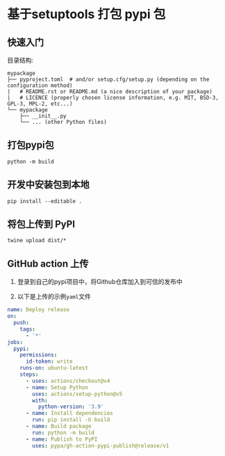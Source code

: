 # 基于setuptools 打包 pypi 包

## 快速入门

目录结构:

```shell
mypackage
├── pyproject.toml  # and/or setup.cfg/setup.py (depending on the configuration method)
|   # README.rst or README.md (a nice description of your package)
|   # LICENCE (properly chosen license information, e.g. MIT, BSD-3, GPL-3, MPL-2, etc...)
└── mypackage
    ├── __init__.py
    └── ... (other Python files)
```

## 打包pypi包

```shell
python -m build
```

## 开发中安装包到本地

```shell
pip install --editable .
```

## 将包上传到 PyPI

```
twine upload dist/*
```

## GitHub action 上传

1. 登录到自己的pypi项目中，将Github仓库加入到可信的发布中

2. 以下是上传的示例`yaml`文件

```yaml
name: Deploy release
on:
  push:
    tags:
      - '*'
jobs:
  pypi:
    permissions:
      id-token: write
    runs-on: ubuntu-latest
    steps:
      - uses: actions/checkout@v4
      - name: Setup Python
        uses: actions/setup-python@v5
        with:
          python-version: '3.9'
      - name: Install dependencies
        run: pip install -U build
      - name: Build package
        run: python -m build
      - name: Publish to PyPI
        uses: pypa/gh-action-pypi-publish@release/v1
```

